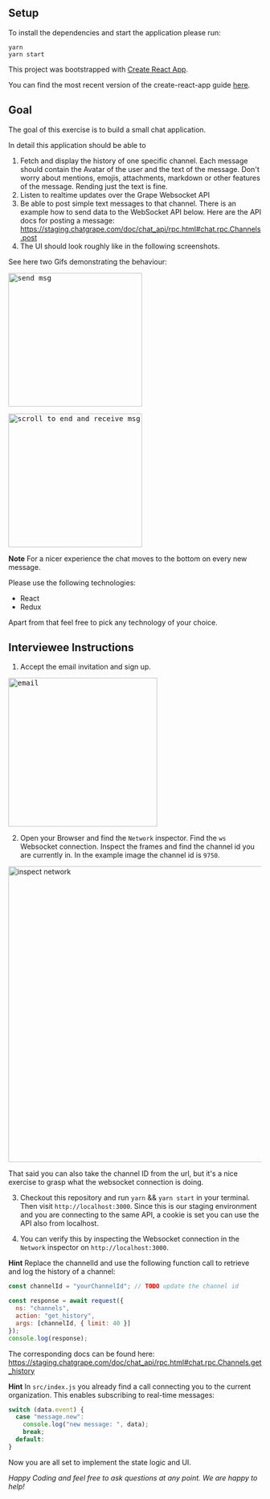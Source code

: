 ## Setup

To install the dependencies and start the application please run:

```
yarn
yarn start
```

This project was bootstrapped with [Create React App](https://github.com/facebook/create-react-app).

You can find the most recent version of the create-react-app guide [here](https://github.com/facebook/create-react-app/blob/master/packages/react-scripts/template/README.md).

## Goal

The goal of this exercise is to build a small chat application.

In detail this application should be able to

1. Fetch and display the history of one specific channel. Each message should contain the Avatar of the user and the text of the message. Don't worry about mentions, emojis, attachments, markdown or other features of the message. Rending just the text is fine.
2. Listen to realtime updates over the Grape Websocket API
3. Be able to post simple text messages to that channel. There is an example how to send data to the WebSocket API below. Here are the API docs for posting a message: https://staging.chatgrape.com/doc/chat_api/rpc.html#chat.rpc.Channels.post
4. The UI should look roughly like in the following screenshots.

See here two Gifs demonstrating the behaviour:

<kbd><img width="266" alt="send msg" src="https://user-images.githubusercontent.com/223045/48338095-0bde3f00-e665-11e8-87c0-4d2c1a502399.gif"></kbd>

<kbd><img width="266" alt="scroll to end and receive msg" src="https://user-images.githubusercontent.com/223045/48338098-0ed92f80-e665-11e8-9ecd-52526c4adf18.gif"></kbd>

**Note** For a nicer experience the chat moves to the bottom on every new message.

Please use the following technologies:

- React
- Redux

Apart from that feel free to pick any technology of your choice.

## Interviewee Instructions

1. Accept the email invitation and sign up.

<kbd><img width="296" alt="email" src="https://user-images.githubusercontent.com/223045/48341670-e86bc200-e66d-11e8-902b-d3fe8b189a4b.png"></kbd>

2. Open your Browser and find the `Network` inspector. Find the `ws` Websocket connection. Inspect the frames and find the channel id you are currently in. In the example image the channel id is `9750`.

<img width="589" alt="inspect network" src="https://user-images.githubusercontent.com/223045/48338488-12b98180-e666-11e8-8c9a-3e9d9fc5f01a.png">

That said you can also take the channel ID from the url, but it's a nice exercise to grasp what the websocket connection is doing.

3. Checkout this repository and run `yarn` && `yarn start` in your terminal. Then visit `http://localhost:3000`. Since this is our staging environment and you are connecting to the same API, a cookie is set you can use the API also from localhost.

4. You can verify this by inspecting the Websocket connection in the `Network` inspector on `http://localhost:3000`.

**Hint** Replace the channelId and use the following function call to retrieve and log the history of a channel:

```js
const channelId = "yourChannelId"; // TODO update the channel id

const response = await request({
  ns: "channels",
  action: "get_history",
  args: [channelId, { limit: 40 }]
});
console.log(response);
```

The corresponding docs can be found here: https://staging.chatgrape.com/doc/chat_api/rpc.html#chat.rpc.Channels.get_history

**Hint** In `src/index.js` you already find a call connecting you to the current organization. This enables subscribing to real-time messages:

```js
switch (data.event) {
  case "message.new":
    console.log("new message: ", data);
    break;
  default:
}
```

Now you are all set to implement the state logic and UI.

_Happy Coding and feel free to ask questions at any point. We are happy to help!_
